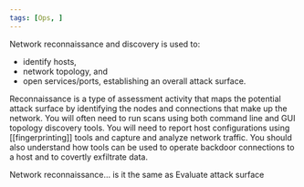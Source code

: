 ```yaml
---
tags: [Ops, ]
---
```


Network reconnaissance and discovery is used to: 
- identify hosts, 
- network topology, and 
- open services/ports, establishing an overall attack surface.

 Reconnaissance is a type of assessment activity that maps the potential attack surface by identifying the nodes and connections that make up the network. You will often need to run scans using both command line and GUI topology discovery tools. You will need to report host configurations using [[fingerprinting]] tools and capture and analyze network traffic. You should also understand how tools can be used to operate backdoor connections to a host and to covertly exfiltrate data.

Network reconnaissance... is it the same as Evaluate attack surface